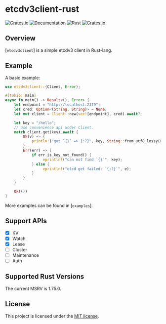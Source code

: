 etcdv3client-rust
======

[![Crates.io](https://img.shields.io/crates/v/etcdv3client)](https://crates.io/crates/etcdv3client)
[![Documentation](https://docs.rs/etcdv3client/badge.svg)](https://docs.rs/etcdv3client)
![Rust](https://github.com/zzzdong/etcdv3client-rust/workflows/Rust/badge.svg)
[![Crates.io](https://img.shields.io/crates/l/etcdv3client)](LICENSE)

## Overview

[`etcdv3client`] is a simple etcdv3 client in Rust-lang.

## Example

A basic example:
```rust
use etcdv3client::{Client, Error};

#[tokio::main]
async fn main() -> Result<(), Error> {
    let endpoint = "http://localhost:2379";
    let cred: Option<(String, String)> = None;
    let mut client = Client::new(vec![endpoint], cred).await?;

    let key = "/hello";
    // use convenience api under Client.
    match client.get(key).await {
        Ok(v) => {
            println!("got `{}` => {:?}", key, String::from_utf8_lossy(&v));
        }
        Err(err) => {
            if err.is_key_not_found() {
                 eprintln!("can not find `{}`", key);
            } else {
                 eprintln!("etcd get failed: `{:?}`", e);
            }
        }
    }

    Ok(())
}
```

More examples can be found in [`examples`].

## Support APIs

- [x] KV
- [x] Watch
- [x] Lease
- [ ] Cluster
- [ ] Maintenance
- [ ] Auth

## Supported Rust Versions

 The current MSRV is 1.75.0.

## License

This project is licensed under the [MIT license](LICENSE).
